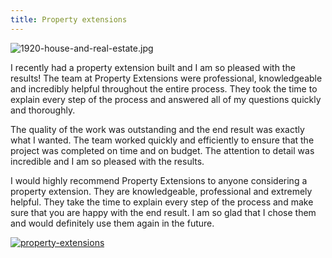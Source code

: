 ```yaml
---
title: Property extensions
---
```


![1920-house-and-real-estate.jpg](/1920-house-and-real-estate.jpg)

I recently had a property extension built and I am so pleased with the results! The team at Property Extensions were professional, knowledgeable and incredibly helpful throughout the entire process. They took the time to explain every step of the process and answered all of my questions quickly and thoroughly.

The quality of the work was outstanding and the end result was exactly what I wanted. The team worked quickly and efficiently to ensure that the project was completed on time and on budget. The attention to detail was incredible and I am so pleased with the results.

I would highly recommend Property Extensions to anyone considering a property extension. They are knowledgeable, professional and extremely helpful. They take the time to explain every step of the process and make sure that you are happy with the end result. I am so glad that I chose them and would definitely use them again in the future.

[![property-extensions](<https://dabuttonfactory.com/button.png?t=CHECK+SERVICE&f=Noto+Sans-Bold&ts=26&tc=fff&hp=45&vp=20&c=11&bgt=unicolored&bgc=4bd42f>)](<https://www.bark.com/?a_aid=5d2d0e83cdc3>)